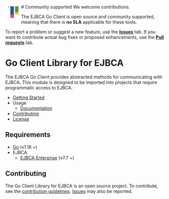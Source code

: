 <a href="https://primekey.com/">
    <img src=".github/primekey.png" alt="PrimeKey logo" title="Primekey" align="left" height="50" />
</a>
# Community supported 
We welcome contributions.
 
The EJBCA Go Client is open source and community supported, meaning that there is **no SLA** applicable for these tools.

To report a problem or suggest a new feature, use the **[Issues](../../issues)** tab. If you want to contribute actual bug fixes or proposed enhancements, use the **[Pull requests](../../pulls)** tab.

# Go Client Library for EJBCA
The EJBCA Go Client provides abstracted methods for communicating with EJBCA. This module is designed
to be imported into projects that require programmatic access to EJBCA.

* [Getting Started](https://github.com/Keyfactor/ejbca-go-client/blob/main/docs/getting-started.md)
* Usage
    * [Documentation](https://github.com/Keyfactor/ejbca-go-client/blob/main/docs/index.md)
* [Contributing](https://github.com/Keyfactor/ejbca-go-client/blob/main/CONTRIBUTING.md)
* [License](https://github.com/Keyfactor/ejbca-go-client/blob/main/LICENSE)

## Requirements
* [Go](https://golang.org/doc/install) (v1.18 +)
* EJBCA
  * [EJBCA Enterprise](https://www.primekey.com/products/ejbca-enterprise/) (v7.7 +)

## Contributing
The Go Client Library for EJBCA is an open source project. To contribute, see the [contribution guidelines](https://github.com/Keyfactor/ejbca-go-client/blob/main/CONTRIBUTING.md). [Issues](https://github.com/Keyfactor/ejbca-go-client/issues/new/choose) may also be reported.